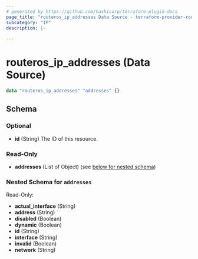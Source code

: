```yaml
---
# generated by https://github.com/hashicorp/terraform-plugin-docs
page_title: "routeros_ip_addresses Data Source - terraform-provider-routeros"
subcategory: "IP"
description: |-
  
---
```


# routeros_ip_addresses (Data Source)

```terraform
data "routeros_ip_addresses" "addresses" {}
```



<!-- schema generated by tfplugindocs -->
## Schema

### Optional

- **id** (String) The ID of this resource.

### Read-Only

- **addresses** (List of Object) (see [below for nested schema](#nestedatt--addresses))

<a id="nestedatt--addresses"></a>
### Nested Schema for `addresses`

Read-Only:

- **actual_interface** (String)
- **address** (String)
- **disabled** (Boolean)
- **dynamic** (Boolean)
- **id** (String)
- **interface** (String)
- **invalid** (Boolean)
- **network** (String)


